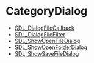 # CategoryDialog

<!-- DO NOT HAND-EDIT CATEGORY LISTS, THEY ARE AUTOGENERATED AND WILL BE OVERWRITTEN, BASED ON TAGS IN INDIVIDUAL PAGE FOOTERS. EDIT THOSE INSTEAD. -->
<!-- BEGIN CATEGORY LIST -->
- [SDL_DialogFileCallback](SDL_DialogFileCallback)
- [SDL_DialogFileFilter](SDL_DialogFileFilter)
- [SDL_ShowOpenFileDialog](SDL_ShowOpenFileDialog)
- [SDL_ShowOpenFolderDialog](SDL_ShowOpenFolderDialog)
- [SDL_ShowSaveFileDialog](SDL_ShowSaveFileDialog)
<!-- END CATEGORY LIST -->

